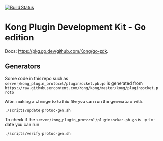 [![Build Status][badge-travis-image]][badge-travis-url]

# Kong Plugin Development Kit - Go edition

Docs: https://pkg.go.dev/github.com/Kong/go-pdk.

## Generators

Some code in this repo such as `server/kong_plugin_protocol/pluginsocket.pb.go` is generated
from `https://raw.githubusercontent.com/Kong/kong/master/kong/pluginsocket.proto`

After making a change to to this file you can run the generators with:

```shell
./scripts/update-protoc-gen.sh
```

To check if the `server/kong_plugin_protocol/pluginsocket.pb.go` is up-to-date you can run

```shell
./scripts/verify-protoc-gen.sh
```

[badge-travis-url]: https://travis-ci.com/Kong/go-pdk/branches
[badge-travis-image]: https://travis-ci.com/Kong/go-pdk.svg?branch=master
